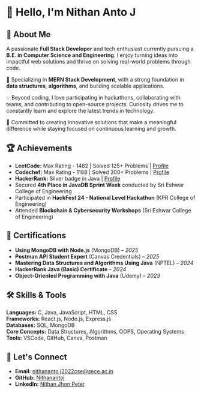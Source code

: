 # 👋 Hello, I'm Nithan Anto J  

## 👋 About Me  

A passionate **Full Stack Developer** and tech enthusiast currently pursuing a **B.E. in Computer Science and Engineering**. I enjoy turning ideas into impactful web solutions and thrive on solving real-world problems through code.  

🔧 Specializing in **MERN Stack Development**, with a strong foundation in **data structures**, **algorithms**, and building scalable applications.  

💡 Beyond coding, I love participating in hackathons, collaborating with teams, and contributing to open-source projects. Curiosity drives me to constantly learn and explore the latest trends in technology.  

🚀 Committed to creating innovative solutions that make a meaningful difference while staying focused on continuous learning and growth. 


## 🏆 Achievements  
- **LeetCode:** Max Rating - 1482 | Solved 125+ Problems | [Profile](https://leetcode.com/u/nithanantoj55/) 
- **Codechef:** Max Rating - 1188 | Solved 200+ Problems | [Profile](https://www.codechef.com/users/nithanantoj)
- **HackerRank:** Silver badge in Java | [Profile](https://www.hackerrank.com/profile/nithananto_j2021) 
- Secured **4th Place in JavaDB Sprint Week** conducted by Sri Eshwar College of Engineering  
- Participated in **HackFest 24 - National Level Hackathon** (KPR College of Engineering)  
- Attended **Blockchain & Cybersecurity Workshops** (Sri Eshwar College of Engineering)  


## 📜 Certifications  
- **Using MongoDB with Node.js** (MongoDB) – *2025*  
- **Postman API Student Expert** (Canvas Credentials) – *2025*  
- **Mastering Data Structures and Algorithms Using Java** (NPTEL) – *2024*  
- **HackerRank Java (Basic) Certificate** – *2024*  
- **Object-Oriented Programming with Java** (Udemy) – *2023*  


## 🛠️ Skills & Tools  
**Languages:** C, Java, JavaScript, HTML, CSS  
**Frameworks:** React.js, Node.js, Express.js  
**Databases:** SQL, MongoDB  
**Core Concepts:** Data Structures, Algorithms, OOPS, Operating Systems  
**Tools:** VSCode, GitHub, Canva, Postman 


## 🔗 Let's Connect  
- **Email:** [nithananto.j2022cse@sece.ac.in](mailto:nithananto.j2022cse@sece.ac.in)  
- **GitHub:** [Nithanantoj](https://github.com/Nithanantoj)  
- **LinkedIn:** [Nithan Jhon Peter](https://www.linkedin.com/in/nithan-jhon-peter-22cs115/)  

